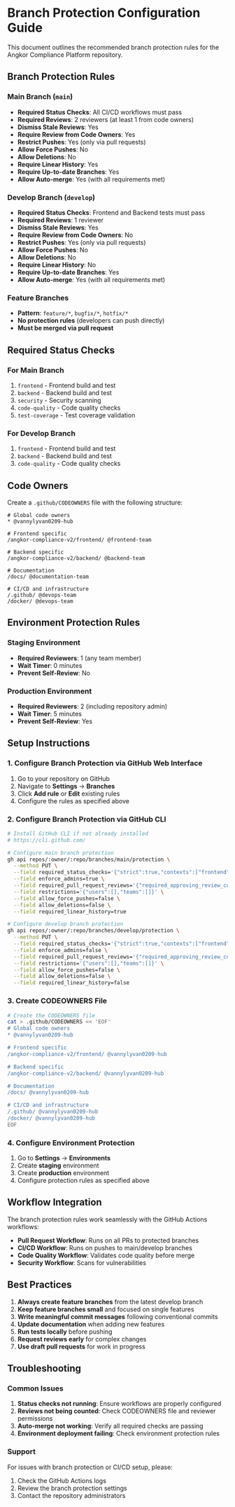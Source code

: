 # Branch Protection Configuration Guide

This document outlines the recommended branch protection rules for the Angkor Compliance Platform repository.

## Branch Protection Rules

### Main Branch (`main`)
- **Required Status Checks**: All CI/CD workflows must pass
- **Required Reviews**: 2 reviewers (at least 1 from code owners)
- **Dismiss Stale Reviews**: Yes
- **Require Review from Code Owners**: Yes
- **Restrict Pushes**: Yes (only via pull requests)
- **Allow Force Pushes**: No
- **Allow Deletions**: No
- **Require Linear History**: Yes
- **Require Up-to-date Branches**: Yes
- **Allow Auto-merge**: Yes (with all requirements met)

### Develop Branch (`develop`)
- **Required Status Checks**: Frontend and Backend tests must pass
- **Required Reviews**: 1 reviewer
- **Dismiss Stale Reviews**: Yes
- **Require Review from Code Owners**: No
- **Restrict Pushes**: Yes (only via pull requests)
- **Allow Force Pushes**: No
- **Allow Deletions**: No
- **Require Linear History**: No
- **Require Up-to-date Branches**: Yes
- **Allow Auto-merge**: Yes (with all requirements met)

### Feature Branches
- **Pattern**: `feature/*`, `bugfix/*`, `hotfix/*`
- **No protection rules** (developers can push directly)
- **Must be merged via pull request**

## Required Status Checks

### For Main Branch
1. `frontend` - Frontend build and test
2. `backend` - Backend build and test
3. `security` - Security scanning
4. `code-quality` - Code quality checks
5. `test-coverage` - Test coverage validation

### For Develop Branch
1. `frontend` - Frontend build and test
2. `backend` - Backend build and test
3. `code-quality` - Code quality checks

## Code Owners

Create a `.github/CODEOWNERS` file with the following structure:

```
# Global code owners
* @vannylyvan0209-hub

# Frontend specific
/angkor-compliance-v2/frontend/ @frontend-team

# Backend specific
/angkor-compliance-v2/backend/ @backend-team

# Documentation
/docs/ @documentation-team

# CI/CD and infrastructure
/.github/ @devops-team
/docker/ @devops-team
```

## Environment Protection Rules

### Staging Environment
- **Required Reviewers**: 1 (any team member)
- **Wait Timer**: 0 minutes
- **Prevent Self-Review**: No

### Production Environment
- **Required Reviewers**: 2 (including repository admin)
- **Wait Timer**: 5 minutes
- **Prevent Self-Review**: Yes

## Setup Instructions

### 1. Configure Branch Protection via GitHub Web Interface

1. Go to your repository on GitHub
2. Navigate to **Settings** → **Branches**
3. Click **Add rule** or **Edit** existing rules
4. Configure the rules as specified above

### 2. Configure Branch Protection via GitHub CLI

```bash
# Install GitHub CLI if not already installed
# https://cli.github.com/

# Configure main branch protection
gh api repos/:owner/:repo/branches/main/protection \
  --method PUT \
  --field required_status_checks='{"strict":true,"contexts":["frontend","backend","security","code-quality","test-coverage"]}' \
  --field enforce_admins=true \
  --field required_pull_request_reviews='{"required_approving_review_count":2,"dismiss_stale_reviews":true,"require_code_owner_reviews":true}' \
  --field restrictions='{"users":[],"teams":[]}' \
  --field allow_force_pushes=false \
  --field allow_deletions=false \
  --field required_linear_history=true

# Configure develop branch protection
gh api repos/:owner/:repo/branches/develop/protection \
  --method PUT \
  --field required_status_checks='{"strict":true,"contexts":["frontend","backend","code-quality"]}' \
  --field enforce_admins=false \
  --field required_pull_request_reviews='{"required_approving_review_count":1,"dismiss_stale_reviews":true,"require_code_owner_reviews":false}' \
  --field restrictions='{"users":[],"teams":[]}' \
  --field allow_force_pushes=false \
  --field allow_deletions=false \
  --field required_linear_history=false
```

### 3. Create CODEOWNERS File

```bash
# Create the CODEOWNERS file
cat > .github/CODEOWNERS << 'EOF'
# Global code owners
* @vannylyvan0209-hub

# Frontend specific
/angkor-compliance-v2/frontend/ @vannylyvan0209-hub

# Backend specific
/angkor-compliance-v2/backend/ @vannylyvan0209-hub

# Documentation
/docs/ @vannylyvan0209-hub

# CI/CD and infrastructure
/.github/ @vannylyvan0209-hub
/docker/ @vannylyvan0209-hub
EOF
```

### 4. Configure Environment Protection

1. Go to **Settings** → **Environments**
2. Create **staging** environment
3. Create **production** environment
4. Configure protection rules as specified above

## Workflow Integration

The branch protection rules work seamlessly with the GitHub Actions workflows:

- **Pull Request Workflow**: Runs on all PRs to protected branches
- **CI/CD Workflow**: Runs on pushes to main/develop branches
- **Code Quality Workflow**: Validates code quality before merge
- **Security Workflow**: Scans for vulnerabilities

## Best Practices

1. **Always create feature branches** from the latest develop branch
2. **Keep feature branches small** and focused on single features
3. **Write meaningful commit messages** following conventional commits
4. **Update documentation** when adding new features
5. **Run tests locally** before pushing
6. **Request reviews early** for complex changes
7. **Use draft pull requests** for work in progress

## Troubleshooting

### Common Issues

1. **Status checks not running**: Ensure workflows are properly configured
2. **Reviews not being counted**: Check CODEOWNERS file and reviewer permissions
3. **Auto-merge not working**: Verify all required checks are passing
4. **Environment deployment failing**: Check environment protection rules

### Support

For issues with branch protection or CI/CD setup, please:
1. Check the GitHub Actions logs
2. Review the branch protection settings
3. Contact the repository administrators
